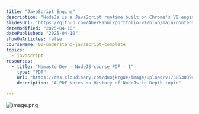 ```yaml
---
title: "JavaScript Engine"
description: "NodeJs is a JavaScript runtime built on Chrome's V8 engine. It allows JavaScript to run outside the browser and introduced event-driven, non-blocking I/O that changed server-side programming forever. These notes explore what NodeJs is, why it was created, and how it evolved over time."
slidesUrl: "https://github.com/AherRahul/portfolio-v1/blob/main/content/articles"
dateModified: "2025-04-10"
datePublished: "2025-04-10"
showOnArticles: false
courseName: 00-understand-javascript-complete
topics:
  - javascript
resources:
  - title: "Namaste Dev - NodeJS course PDF - 1"
    type: "PDF"
    url: "https://res.cloudinary.com/duojkrgue/image/upload/v1758530390/Portfolio/nodeJsCourse/PDF-Notes/Episode-01_compressed_1_ys6iyx.pdf"
    description: "A PDF Notes on History of NodeJs in Depth topic"

---
```


![image.png](https://res.cloudinary.com/duojkrgue/image/upload/v1758725513/Portfolio/javaScriptCourse/images/1_vfte7v.png)

